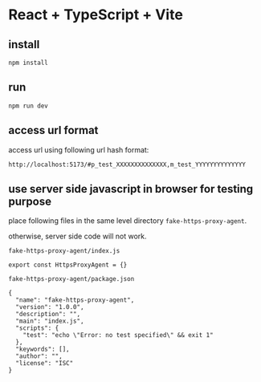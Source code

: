 # React + TypeScript + Vite

## install

```
npm install
```

## run

```
npm run dev
```

## access url format

access url using following url hash format:

```
http://localhost:5173/#p_test_XXXXXXXXXXXXXX,m_test_YYYYYYYYYYYYYY
```

## use server side javascript in browser for testing purpose

place following files in the same level directory `fake-https-proxy-agent`.

otherwise, server side code will not work.


`fake-https-proxy-agent/index.js`

```
export const HttpsProxyAgent = {}
```

`fake-https-proxy-agent/package.json`
```
{
  "name": "fake-https-proxy-agent",
  "version": "1.0.0",
  "description": "",
  "main": "index.js",
  "scripts": {
    "test": "echo \"Error: no test specified\" && exit 1"
  },
  "keywords": [],
  "author": "",
  "license": "ISC"
}
```

